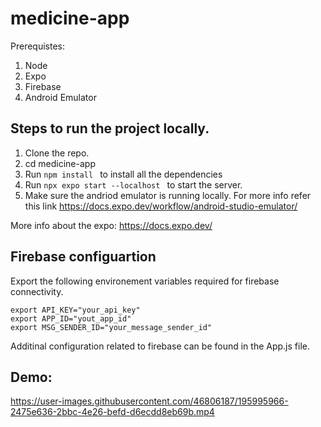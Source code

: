 # medicine-app
Prerequistes:
1. Node 
2. Expo
3. Firebase
3. Android Emulator

## Steps to run the project locally.
1. Clone the repo.
2. cd medicine-app
3. Run ```npm install ``` to install all the dependencies
4. Run ```npx expo start --localhost ``` to start the server.
5. Make sure the andriod emulator is running locally. For more info refer this link https://docs.expo.dev/workflow/android-studio-emulator/

More info about the expo: https://docs.expo.dev/

## Firebase configuartion
Export the following environement variables required for firebase connectivity.
```
export API_KEY="your_api_key"
export APP_ID="yout_app_id"
export MSG_SENDER_ID="your_message_sender_id"
```

Additinal configuration related to firebase can be found in the App.js file.

## Demo:
https://user-images.githubusercontent.com/46806187/195995966-2475e636-2bbc-4e26-befd-d6ecdd8eb69b.mp4


